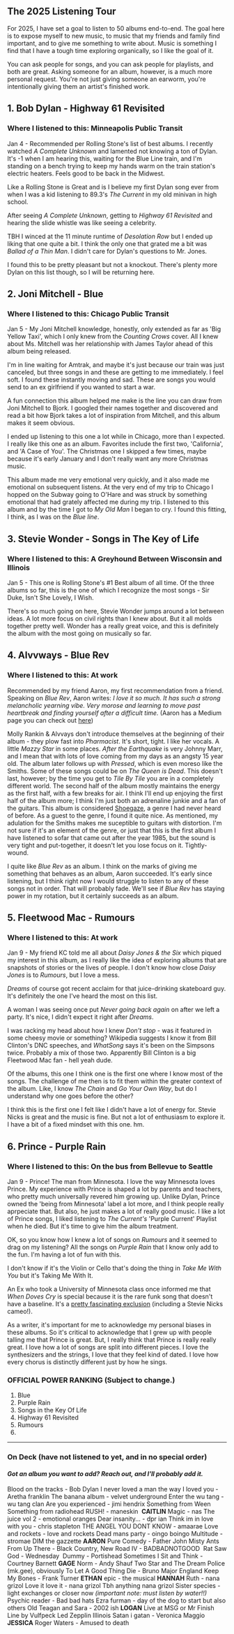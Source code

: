 ## The 2025 Listening Tour

For 2025, I have set a goal to listen to 50 albums end-to-end. The goal here is to expose myself to new music, to music that my friends and family find important, and to give me something to write about. Music is something I find that I have a tough time exploring organically, so I like the goal of it.

You can ask people for songs, and you can ask people for playlists, and both are great. Asking someone for an album, however, is a much more personal request. You're not just giving someone an earworm, you're intentionally giving them an artist's finished work.

## 1. Bob Dylan - Highway 61 Revisited
### Where I listened to this: Minneapolis Public Transit
Jan 4 -
Recommended per Rolling Stone's list of best albums. I recently watched *A Complete Unknown* and lamented not knowing a ton of Dylan. It's -1 when I am hearing this, waiting for the Blue Line train, and I'm standing on a bench trying to keep my hands warm on the train station's electric heaters. Feels good to be back in the Midwest.

Like a Rolling Stone is Great and is I believe my first Dylan song ever from when I was a kid listening to  89.3's *The Current* in my old minivan in high school.

After seeing *A Complete Unknown*, getting to *Highway 61 Revisited* and hearing the slide whistle was like seeing a celebrity.

TBH I winced at the 11 minute runtime of *Desolation Row* but I ended up liking that one quite a bit. I think the only one that grated me a bit was *Ballad of a Thin Man*. I didn't care for Dylan's questions to Mr. Jones.

 I found this to be pretty pleasant but not a knockout. There's plenty more Dylan on this list though, so I will be returning here.
## 2. Joni Mitchell - Blue
### Where I listened to this: Chicago Public Transit
Jan 5 -
My Joni Mitchell knowledge, honestly, only extended as far as 'Big Yellow Taxi', which I only knew from the *Counting Crows* cover. All I knew about Ms. Mitchell was her relationship with James Taylor ahead of this album being released.

I'm in line waiting for Amtrak, and maybe it's just because our train was just canceled, but three songs in and these are getting to me immediately. I feel soft. I found these instantly moving and sad. These are songs you would send to an ex girlfriend if you wanted to start a war.

A fun connection this album helped me make is the line you can draw from Joni Mitchell to Bjork. I googled their names together and discovered and read a bit how Bjork takes a lot of inspiration from Mitchell, and this album makes it seem obvious.

I ended up listening to this one a lot while in Chicago, more than I expected. I really like this one as an album. Favorites include the first two, 'California', and 'A Case of You'. The Christmas one I skipped a few times, maybe because it's early January and I don't really want any more Christmas music.

This album made me very emotional very quickly, and it also made me emotional on subsequent listens. At the very end of my trip to Chicago I hopped on the Subway going to O'Hare and was struck by something emotional that had grately affected me during my trip. I listened to this album and by the time I got to *My Old Man* I began to cry. I found this fitting, I think, as I was on the *Blue line*.


## 3. Stevie Wonder - Songs in The Key of Life
### Where I listened to this: A Greyhound Between Wisconsin and Illinois
Jan 5 - This one is Rolling Stone's #1 Best album of all time. Of the three albums so far, this is the one of which I recognize the most songs - Sir Duke, Isn't She Lovely, I Wish.

There's so much going on here, Stevie Wonder jumps around a lot between ideas. A lot more focus on civil rights than I knew about. But it all molds together pretty well. Wonder has a really great voice, and this is definitely the album with the most going on musically so far.

## 4. Alvvways - Blue Rev
### Where I listened to this: At work
Recommended by my friend Aaron, my first recommendation from a friend. Speaking on *Blue Rev*, Aaron writes: *I love it so much. It has such a strong melancholic yearning vibe. Very morose and learning to move past heartbreak and finding yourself after a difficult time.* (Aaron has a Medium page you can check out [here](https://medium.com/@amv1352))

Molly Rankin & Alvvays don't introduce themselves at the beginning of their album - they plow fast into *Pharmacist*. It's short, tight. I like her vocals. A little *Mazzy Star* in some places.
*After the Earthquake* is very Johnny Marr, and I mean that with lots of love coming from my days as an angsty 15 year old. The album later follows up with *Pressed*, which is even moreso like the Smiths. Some of these songs could be on *The Queen is Dead*. This doesn't last, however; by the time you get to *Tile By Tile* you are in a completely different world.
The second half of the album mostly maintains the energy as the first half, with a few breaks for air. I think I'll end up enjoying the first half of the album more; I think I'm just both an adrenaline junkie and a fan of the guitars. 
This album is considered [Shoegaze](https://en.wikipedia.org/wiki/Shoegaze), a genre I had never heard of before. As a guest to the genre, I found it quite nice. As mentioned, my adulation for the Smiths makes me suceptible to guitars with distortion. I'm not sure if it's an element of the genre, or just that this is the first album I have listened to sofar that came out after the year 1985, but the sound is very tight and put-together, it doesn't let you lose focus on it. Tightly-wound.

I quite like *Blue Rev* as an album. I think on the marks of giving me something that behaves as an album, Aaron succeeded. It's early since listening, but I think right now I would struggle to listen to any of these songs not in order. That will probably fade. We'll see if *Blue Rev* has staying power in my rotation, but it certainly succeeds as an album.

## 5. Fleetwood Mac - Rumours
### Where I listened to this: At work
Jan 9 - My friend KC told me all about *Daisy Jones & the Six* which piqued my interest in this album, as I really like the idea of exploring albums that are snapshots of stories or the lives of people. I don't know how close *Daisy Jones* is to *Rumours*, but I love a mess.

*Dreams* of course got recent acclaim for that juice-drinking skateboard guy. It's definitely the one I've heard the most on this list.

A woman I was seeing once put *Never going back again* on after we left a party. It's nice, I didn't expect it right after *Dreams*.

I was racking my head about how I knew *Don't stop* - was it featured in some cheesy movie or something? Wikipedia suggests I know it from Bill Clinton's DNC speeches, and *WhatSong* says it's been on the Simpsons twice. Probably a mix of those two. Apparently Bill Clinton is a big Fleetwood Mac fan - hell yeah dude.

Of the albums, this one I think one is the first one where I know most of the songs. The challenge of me then is to fit them within the greater context of the album. Like, I know *The Chain* and *Go Your Own Way*, but do I understand why one goes before the other?

I think this is the first one I felt like I didn't have a lot of energy for. Stevie Nicks is great and the music is fine. But not a lot of enthusiasm to explore it. I have a bit of a fixed mindset with this one. hm.

## 6. Prince - Purple Rain
### Where I listened to this: On the bus from Bellevue to Seattle
Jan 9 - Prince! The man from Minnesota. I love the way Minnesota loves Prince. My experience with Prince is shaped a lot by parents and teachers, who pretty much universally revered him growing up. Unlike Dylan, Prince owned the 'being from Minnesota' label a lot more, and I think people really aprpeciate that. But also, he just makes a lot of really good music. I like a lot of Prince songs, I liked listening to *The Current's* 'Purple Current' Playlist when he died. But it's time to give him the album treatment.

OK, so you know how I knew a lot of songs on *Rumours* and it seemed to drag on my listening? All the songs on *Purple Rain* that I know only add to the fun. I'm having a lot of fun with this.

I don't know if it's the Violin or Cello that's doing the thing in *Take Me With You* but it's Taking Me With It.

An Ex who took a University of Minnesota class once informed me that *When Doves Cry* is special because it is the rare funk song that doesn't have a baseline. It's a [pretty fascinating exclusion](https://faroutmagazine.co.uk/the-lost-bass-line-of-prince-hit-when-doves-cry/) (including a Stevie Nicks cameo!).

As a writer, it's important for me to acknowledge my personal biases in these albums. So it's critical to acknowledge that I grew up with people talling me that Prince is great. But, I really think that Prince is really really great. I love how a lot of songs are split into different pieces. I love the synthesizers and the strings, I love that they feel kind of dated. I love how every chorus is distinctly different just by how he sings.

### OFFICIAL POWER RANKING (Subject to change.)
1. Blue
2. Purple Rain
3. Songs in the Key Of Life
4. Highway 61 Revisited
5. Rumours
6.

***
### On Deck (have not listened to yet, and in no special order)
#### *Got an album you want to add? Reach out, and I'll probably add it.*
Blood on the tracks - Bob Dylan
I never loved a man the way I loved you - Aretha franklin
The banana album - velvet underground
Enter the wu tang - wu tang clan
Are you experienced - jimi hendrix
Something from Ween
Something from radiohead
RUSH! - maneskin 
**CAITLIN**
Magic - nas
The juice vol 2 - emotional oranges
Dear insanity... - dpr ian
Think im in love with you - chris stapleton
THE ANGEL YOU DONT KNOW - amaarae
Love and rockets - love and rockets
Dead mans party - oingo boingo
Multitude - stromae
DIM the gazzette
**AARON**
Pure Comedy - Father John Misty
Ants From Up There - Black Country, New Road
IV - BADBADNOTGOOD 
Rat Saw God - Wednesday 
Dummy - Portishead
Sometimes I Sit and Think - Courtney Barnett
**GAGE**
 Norm - Andy Shauf
Two Star and The Dream Police (mk.gee), obviously
To Let A Good Thing Die - Bruno Major
England Keep My Bones - Frank Turner
**ETHAN**
epic - the musical
**HANNAH**
Ruth - nana grizol
Love it love it - nana grizol
Tbh anything nana grizol
Sister species - light exchanges or closer now *(important note: must listen by water!!)*
Psychic reader - Bad bad hats
Ezra furman - day of the dog to start but also others
Old Teagan and Sara - 2002 ish
**LOGAN**
Live at MSG or Mr Finish Line by Vulfpeck
Led Zepplin Illinois
Satan i gatan - Veronica Maggio
**JESSICA**
Roger Waters - Amused to death